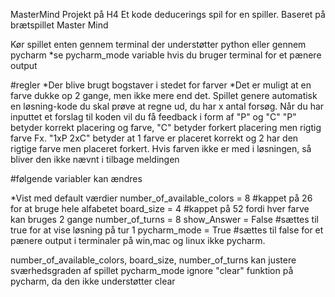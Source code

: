
MasterMind Projekt på H4
Et kode deducerings spil for en spiller.
Baseret på brætspillet Master Mind

Kør spillet enten gennem terminal der understøtter python eller gennem pycharm
*se pycharm_mode variable hvis du bruger terminal for et pænere output


#regler 
*Der blive brugt bogstaver i stedet for farver 
*Det er muligt at en farve dukke op 2 gange, men ikke mere end det.
    Spillet genere automatisk en løsning-kode du skal prøve at regne ud, du har x antal forsøg.
    Når du har inputtet et forslag til koden vil du få feedback i form af "P" og "C"
    "P" betyder korrekt placering og farve, "C" betyder forkert placering men rigtig farve
    Fx. "1xP 2xC" betyder at 1 farve er placeret korrekt og 2 har den rigtige farve men placeret forkert.
    Hvis farven ikke er med i løsningen, så bliver den ikke nævnt i tilbage meldingen

#følgende variabler kan ændres

*Vist med default værdier
    number_of_available_colors = 8    #kappet på 26 for at bruge hele alfabetet
    board_size = 4                    #kappet på 52  fordi hver farve kan bruges 2 gange
    number_of_turns = 8
    show_Answer = False               #sættes til true for at vise løsning på tur 1
    pycharm_mode = True               #sættes til false for et pænere output i terminaler på win,mac og linux ikke pycharm.

number_of_available_colors, board_size, number_of_turns kan justere sværhedsgraden af spillet
pycharm_mode ignore "clear" funktion på pycharm, da den ikke understøtter clear